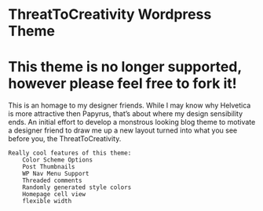 ThreatToCreativity Wordpress Theme
==================================

# This theme is no longer supported, however please feel free to fork it!

This is an homage to my designer friends. While I may know why Helvetica is more attractive then Papyrus, that’s about where my design sensibility ends. An initial effort to develop a monstrous looking blog theme to motivate a designer friend to draw me up a new layout turned into what you see before you, the ThreatToCreativity.

    Really cool features of this theme:
        Color Scheme Options
        Post Thumbnails
        WP Nav Menu Support
        Threaded comments
        Randomly generated style colors
        Homepage cell view
        flexible width


